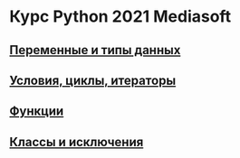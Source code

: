 # Курс Python 2021 Mediasoft

## [Переменные и типы данных](./1_types)
## [Условия, циклы, итераторы](./2_iterators)
## [Функции](./3_functions)
## [Классы и исключения](./4_classes_and_exceptions)
